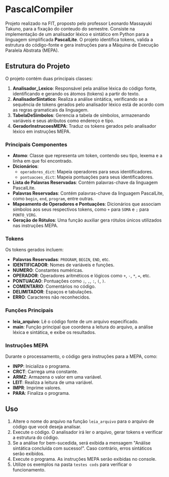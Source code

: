 # PascalCompiler

Projeto realizado na FIT, proposto pelo professor Leonardo Massayuki Takuno, para a fixação do conteudo do semestre. Consiste na implementação de um analisador léxico e sintático em Python para a linguagem simplificada **PascalLite**. O projeto identifica tokens, valida a estrutura do código-fonte e gera instruções para a Máquina de Execução Paralela Abstrata (MEPA).


## Estrutura do Projeto

O projeto contém duas principais classes:

1. **Analisador_Lexico**: Responsável pela análise léxica do código fonte, identificando e gerando os átomos (tokens) a partir do texto.
2. **AnalisadorSintatico**: Realiza a análise sintática, verificando se a sequência de tokens gerados pelo analisador léxico está de acordo com as regras gramaticais da linguagem.
3. **TabelaDeSimbolos**: Gerencia a tabela de símbolos, armazenando variáveis e seus atributos como endereço e tipo.
4. **GeradorInstrucoesMEPA**: Traduz os tokens gerados pelo analisador léxico em instruções MEPA.

### Principais Componentes

- **Atomo**: Classe que representa um token, contendo seu tipo, lexema e a linha em que foi encontrado.
- **Dicionários**:
  - `operadores_dict`: Mapeia operadores para seus identificadores.
  - `pontuacoes_dict`: Mapeia pontuações para seus identificadores.
- **Lista de Palavras Reservadas**: Contém palavras-chave da linguagem PascalLite.
- **Palavras Reservadas**: Contém palavras-chave da linguagem PascalLite, como `begin`, `end`, `program`, entre outras.
- **Mapeamento de Operadores e Pontuações**: Dicionários que associam símbolos aos seus respectivos tokens, como `+` para `SOMA` e `;` para `PONTO_VIRG`.
- **Geração de Rótulos**: Uma função auxiliar gera rótulos únicos utilizados nas instruções MEPA.


### Tokens

Os tokens gerados incluem:

- **Palavras Reservadas**: `PROGRAM`, `BEGIN`, `END`, etc.
- **IDENTIFICADOR**: Nomes de variáveis e funções.
- **NUMERO**: Constantes numéricas.
- **OPERADOR**: Operadores aritméticos e lógicos como `+`, `-`, `*`, `=`, etc.
- **PONTUACAO**: Pontuações como `;`, `,`, `:`, `(`, `)`.
- **COMENTARIO**: Comentários no código.
- **DELIMITADOR**: Espaços e tabulações.
- **ERRO**: Caracteres não reconhecidos.

### Funções Principais

- **leia_arquivo**: Lê o código fonte de um arquivo especificado.
- **main**: Função principal que coordena a leitura do arquivo, a análise léxica e sintática, e exibe os resultados.

### Instruções MEPA
Durante o processamento, o código gera instruções para a MEPA, como:

- **INPP**: Inicializa o programa.
- **CRCT**: Carrega uma constante.
- **ARMZ**: Armazena o valor em uma variável.
- **LEIT**: Realiza a leitura de uma variável.
- **IMPR**: Imprime valores.
- **PARA**: Finaliza o programa.

## Uso

1. Altere o nome do arquivo na função `leia_arquivo` para o arquivo de código que você deseja analisar.
2. Execute o código. O analisador irá ler o arquivo, gerar tokens e verificar a estrutura do código.
3. Se a análise for bem-sucedida, será exibida a mensagem "Análise sintática concluída com sucesso!". Caso contrário, erros sintáticos serão exibidos.
4. Execute o programa. As instruções MEPA serão exibidas no console.
5. Utilize os exemplos na pasta `testes cods` para verificar o funcionamento.
